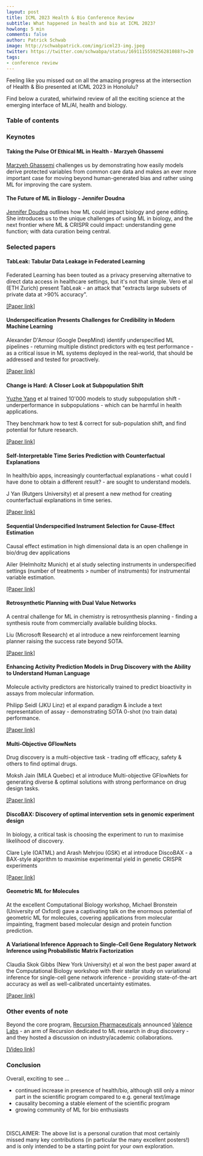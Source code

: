 ```yaml
---
layout: post
title: ICML 2023 Health & Bio Conference Review
subtitle: What happened in health and bio at ICML 2023?
howlong: 5 min
comments: false
author: Patrick Schwab
image: http://schwabpatrick.com/img/icml23-img.jpeg
twitter: https://twitter.com/schwabpa/status/1691115559256281088?s=20
tags:
- conference review
---
```

Feeling like you missed out on all the amazing progress at the intersection of Health & Bio presented at ICML 2023 in Honolulu?

Find below a curated, whirlwind review of all the exciting science at the emerging interface of ML/AI, health and biology.

<nav id="toc"><h3><a data-toggle="collapse" href="#toccontent" role="button" aria-expanded="false" aria-controls="toccontent"><i class="fa fa-bars"></i>  Table of contents</a></h3></nav>

<h3>Keynotes</h3>

<h4>Taking the Pulse Of Ethical ML in Health - Marzyeh Ghassemi</h4>

<a href="https://healthyml.org/">Marzyeh Ghassemi</a> challenges us by demonstrating how easily models derive protected variables from common care data and makes an ever more important case for moving beyond human-generated bias and rather using ML for improving the care system.

<div class="gallery">
<galleryitem src="http://schwabpatrick.com/img/icml2023/mg1.jpeg"></galleryitem> 
<galleryitem src="http://schwabpatrick.com/img/icml2023/mg2.jpeg"></galleryitem>
<galleryitem src="http://schwabpatrick.com/img/icml2023/mg3.jpeg"></galleryitem>
<galleryitem src="http://schwabpatrick.com/img/icml2023/mg4.jpeg"></galleryitem>
</div>

<h4>The Future of ML in Biology - Jennifer Doudna</h4>
<a href="https://vcresearch.berkeley.edu/faculty/jennifer-doudna">Jennifer Doudna</a> outlines how ML could impact biology and gene editing. She introduces us to the unique challenges of using ML in biology, and the next frontier where ML & CRISPR could impact: understanding gene function; with data curation being central.

<div class="gallery">
<galleryitem src="http://schwabpatrick.com/img/icml2023/jd1.jpeg"></galleryitem> 
<galleryitem src="http://schwabpatrick.com/img/icml2023/jd2.jpeg"></galleryitem>
<galleryitem src="http://schwabpatrick.com/img/icml2023/jd3.jpeg"></galleryitem>
<galleryitem src="http://schwabpatrick.com/img/icml2023/jd4.jpeg"></galleryitem>
</div>

<h3>Selected papers</h3>

<h4>TabLeak: Tabular Data Leakage in Federated Learning</h4>

Federated Learning has been touted as a privacy preserving alternative to direct data access in healthcare settings, but it's not that simple.
Vero et al (ETH Zurich) present TabLeak - an attack that "extracts large subsets of private data at >90% accuracy".

<a href="https://proceedings.mlr.press/v202/vero23a.html">[Paper link]</a>

<div class="gallery">
<galleryitem src="http://schwabpatrick.com/img/icml2023/fl1.jpeg"></galleryitem> 
<galleryitem src="http://schwabpatrick.com/img/icml2023/fl2.jpeg"></galleryitem>
</div>

<h4>Underspecification Presents Challenges for Credibility in Modern Machine Learning</h4>

Alexander D'Amour (Google DeepMind) identify underspecified ML pipelines - returning multiple distinct predictors with eq test performance - as a critical issue in ML systems deployed in the real-world, that should be addressed and tested for proactively.

<a href="https://jmlr.org/papers/v23/20-1335.html">[Paper link]</a>

<div class="gallery">
<galleryitem src="http://schwabpatrick.com/img/icml2023/us1.jpeg"></galleryitem> 
<galleryitem src="http://schwabpatrick.com/img/icml2023/us2.jpeg"></galleryitem>
<galleryitem src="http://schwabpatrick.com/img/icml2023/us3.jpeg"></galleryitem>
</div>


<h4>Change is Hard: A Closer Look at Subpopulation Shift</h4>

<a href="https://www.mit.edu/~yuzhe/">Yuzhe Yang</a> et al trained 10'000 models to study subpopulation shift - underperformance in subpopulations - which can be harmful in health  applications.

They benchmark how to test & correct for sub-population shift, and find potential for future research.

<a href="https://arxiv.org/abs/2302.12254">[Paper link]</a>

<div class="gallery">
<galleryitem src="http://schwabpatrick.com/img/icml2023/sp1.jpeg"></galleryitem> 
<galleryitem src="http://schwabpatrick.com/img/icml2023/sp2.jpeg"></galleryitem>
<galleryitem src="http://schwabpatrick.com/img/icml2023/sp3.jpeg"></galleryitem>
<galleryitem src="http://schwabpatrick.com/img/icml2023/sp4.jpeg"></galleryitem>
</div>


<h4>Self-Interpretable Time Series Prediction with Counterfactual Explanations</h4>

In health/bio apps, increasingly counterfactual explanations - what could I have done to obtain a different result? - are sought to understand models.

J Yan (Rutgers University) et al present a new method for creating counterfactual explanations in time series.

<a href="https://arxiv.org/abs/2306.06024">[Paper link]</a>

<div class="gallery">
<galleryitem src="http://schwabpatrick.com/img/icml2023/ce1.jpeg"></galleryitem> 
<galleryitem src="http://schwabpatrick.com/img/icml2023/ce2.jpeg"></galleryitem>
<galleryitem src="http://schwabpatrick.com/img/icml2023/ce3.jpeg"></galleryitem>
<galleryitem src="http://schwabpatrick.com/img/icml2023/ce4.jpeg"></galleryitem>
</div>

<h4>Sequential Underspecified Instrument Selection for Cause-Effect Estimation</h4>

Causal effect estimation in high dimensional data is an open challenge in bio/drug dev applications

Ailer (Helmholtz Munich) et al study selecting instruments in underspecified settings (number of treatments > number of instruments) for instrumental variable estimation.

<a href="https://arxiv.org/abs/2302.05684">[Paper link]</a>

<div class="gallery">
<galleryitem src="http://schwabpatrick.com/img/icml2023/sc1.jpeg"></galleryitem> 
<galleryitem src="http://schwabpatrick.com/img/icml2023/sc2.jpeg"></galleryitem>
<galleryitem src="http://schwabpatrick.com/img/icml2023/sc3.jpeg"></galleryitem>
</div>


<h4>Retrosynthetic Planning with Dual Value Networks</h4>

A central challenge for ML in chemistry is retrosynthesis planning - finding a synthesis route from commercially available building blocks.

Liu (Microsoft Research) et al introduce a new reinforcement learning planner raising the success rate beyond SOTA.

<a href="https://arxiv.org/abs/2301.13755">[Paper link]</a>

<div class="gallery">
<galleryitem src="http://schwabpatrick.com/img/icml2023/rs1.jpeg"></galleryitem> 
<galleryitem src="http://schwabpatrick.com/img/icml2023/rs2.jpeg"></galleryitem>
<galleryitem src="http://schwabpatrick.com/img/icml2023/rs3.jpeg"></galleryitem>
<galleryitem src="http://schwabpatrick.com/img/icml2023/rs4.jpeg"></galleryitem>
</div>


<h4>Enhancing Activity Prediction Models in Drug Discovery with the Ability to Understand Human Language</h4>

Molecule activity predictors are historically trained to predict bioactivity in assays from molecular information.

Philipp Seidl (JKU Linz) et al expand paradigm & include a text representation of assay - demonstrating SOTA 0-shot (no train data) performance.

<a href="https://arxiv.org/abs/2303.03363">[Paper link]</a>

<div class="gallery">
<galleryitem src="http://schwabpatrick.com/img/icml2023/ap1.jpeg"></galleryitem> 
<galleryitem src="http://schwabpatrick.com/img/icml2023/ap2.jpeg"></galleryitem>
<galleryitem src="http://schwabpatrick.com/img/icml2023/ap3.jpeg"></galleryitem>
<galleryitem src="http://schwabpatrick.com/img/icml2023/ap4.jpeg"></galleryitem>
</div>

<h4>Multi-Objective GFlowNets</h4>

Drug discovery is a multi-objective task - trading off efficacy, safety & others to find optimal drugs.

Moksh Jain (MILA Quebec) et al introduce Multi-objective GFlowNets for generating diverse & optimal solutions with strong performance on drug design tasks.

<a href="https://arxiv.org/abs/2210.12765">[Paper link]</a>

<div class="gallery">
<galleryitem src="http://schwabpatrick.com/img/icml2023/mo1.jpeg"></galleryitem> 
<galleryitem src="http://schwabpatrick.com/img/icml2023/mo2.jpeg"></galleryitem>
<galleryitem src="http://schwabpatrick.com/img/icml2023/mo3.jpeg"></galleryitem>
<galleryitem src="http://schwabpatrick.com/img/icml2023/mo4.jpeg"></galleryitem>
</div>

<h4>DiscoBAX: Discovery of optimal intervention sets in genomic experiment design</h4>

In biology, a critical task is choosing the experiment to run to maximise likelihood of discovery.

Clare Lyle (OATML) and Arash Mehrjou (GSK) et al introduce DiscoBAX - a BAX-style algorithm to maximise experimental yield in genetic CRISPR experiments

<a href="https://proceedings.mlr.press/v202/lyle23a.html">[Paper link]</a>

<div class="gallery">
<galleryitem src="http://schwabpatrick.com/img/icml2023/db1.jpeg"></galleryitem> 
</div>


<h4>Geometric ML for Molecules</h4>

At the excellent Computational Biology workshop, Michael Bronstein (University of Oxford) gave a captivating talk on the enormous potential of geometric ML for molecules, covering applications from molecular impainting, fragment based molecular design and protein function prediction.

<div class="gallery">
<galleryitem src="http://schwabpatrick.com/img/icml2023/mb1.jpeg"></galleryitem> 
<galleryitem src="http://schwabpatrick.com/img/icml2023/mb2.jpeg"></galleryitem> 
<galleryitem src="http://schwabpatrick.com/img/icml2023/mb3.jpeg"></galleryitem> 
<galleryitem src="http://schwabpatrick.com/img/icml2023/mb4.jpeg"></galleryitem> 
</div>


<h4>A Variational Inference Approach to Single-Cell Gene Regulatory Network Inference using Probabilistic Matrix Factorization</h4>

Claudia Skok Gibbs (New York University) et al won the best paper award at the Computational Biology workshop with their stellar study on variational inference for single-cell gene network inference - providing state-of-the-art accuracy as well as well-calibrated uncertainty estimates.

<a href="https://biorxiv.org/content/10.1101/2022.09.09.507305v3">[Paper link]</a>

<div class="gallery">
<galleryitem src="http://schwabpatrick.com/img/icml2023/cg1.jpeg"></galleryitem> 
<galleryitem src="http://schwabpatrick.com/img/icml2023/cg2.jpeg"></galleryitem> 
<galleryitem src="http://schwabpatrick.com/img/icml2023/cg3.jpeg"></galleryitem> 
<galleryitem src="http://schwabpatrick.com/img/icml2023/cg4.jpeg"></galleryitem> 
</div>

<h3>Other events of note</h3>

Beyond the core program, <a href="https://www.recursion.com/">Recursion Pharmaceuticals</a> announced <a href="https://www.valencelabs.com/">Valence Labs</a> - an arm of Recursion dedicated to ML research in drug discovery - and they hosted a discussion on industry/academic collaborations.


<a href="https://www.youtube.com/watch?v=g2rHFQcOqqI&t=1039s&ab_channel=ValenceLabs">[Video link]</a>

<h3>Conclusion</h3>

Overall, exciting to see ...
- continued increase in presence of health/bio, although still only a minor part in the scientific program compared to e.g. general text/image
- causality becoming a stable element of the scientific program
- growing community of ML for bio enthusiasts

<br/>

DISCLAIMER: The above list is a personal curation that most certainly missed many key contributions (in particular the many excellent posters!) and is only intended to be a starting point for your own exploration.
